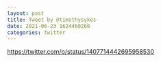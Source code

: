 ```yaml
--- 
layout: post 
title: Tweet by @timothysykes 
date: 2021-06-23 1624460260 
categories: twitter 
--- 
```

https://twitter.com/o/status/1407714442695958530